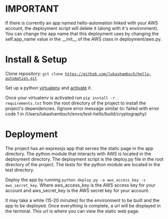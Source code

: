 IMPORTANT
===============
If there is currently an app named hello-automation linked with your AWS account, the deployment script will delete it (along with it's environment). You can change the app name that this deployment uses by changing the self.app_name value in the \_\_init\_\_ of the AWS class in deployment/aws.py.

Install & Setup
=================

Clone repository: <code>git clone https://github.com/lukashambsch/hello-automation.git</code>

Set up a python <a href="https://virtualenv.pypa.io/en/stable/">virtualenv</a> and <a href="https://virtualenv.pypa.io/en/stable/userguide/#activate-script">activate</a> it.

Once your virtualenv is activated run <code>pip install -r requirements.txt</code> from the root directory of the project to install the project's dependencies. (Ignore error message similar to: <error>failed with error code 1 in /Users/lukashambsch/envs/test-hello/build/cryptography</error>)

Deployment
==============

The project has an expressjs app that serves the static page in the app directory. The python module that interacts with AWS is located in the deployment directory. The deployment script is the deploy.py file in the root directory of the project. The tests for the python module are located in the test directory.

Deploy the app by running <code>python deploy.py -a aws_access_key -s aws_secret_key</code>. Where aws_access_key is the AWS access key for your account and aws_secret_key is the AWS secret key for your account.

It may take a while (15-20 minutes) for the environment to be built and the app to be deployed. Once everything is complete, a url will be displayed in the terminal. This url is where you can view the static web page.
